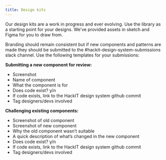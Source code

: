 ```yaml
---
title: Design kits
---
```


Our design kits are a work in progress and ever evolving. Use the library as a starting point for your designs. We’ve provided assets in sketch and Figma for you to draw from. 

Branding should remain consistent but if new components and patterns are made they should be submitted to the #hackit-design-system-submissions slack channel.
Use the following templates for your submissions:

**Submitting a new component for review:**
- Screenshot
- Name of component
- What the component is for
- Does code exist? y/n
- If code exists, link to the HackIT design system github commit
- Tag designers/devs involved

**Challenging existing components:**
- Screenshot of old component
- Screenshot of new component
- Why the old component wasn’t suitable
- A quick description of what’s changed in the new component
- Does code exist? y/n
- If code exists, link to the HackIT design system github commit
- Tag designers/devs involved
